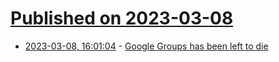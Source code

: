 # [Published on 2023-03-08](index.md)

* [2023-03-08, 16:01:04](https://lobste.rs/s/mt2p8g/google_groups_has_been_left_die) - [Google Groups has been left to die](https://ahelwer.ca/post/2023-03-08-google-groups/)
